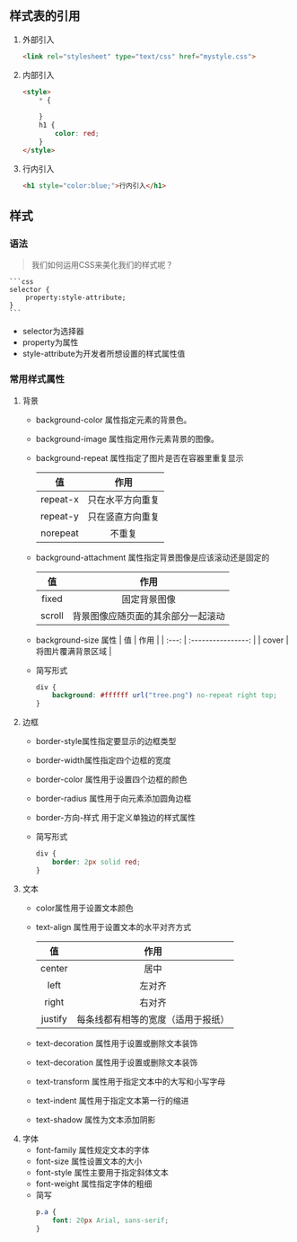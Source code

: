 ## 样式表的引用
1. 外部引入
    ```html
    <link rel="stylesheet" type="text/css" href="mystyle.css">
    ```
2. 内部引入
    ```html
    <style>
        * {
            
        }
        h1 {
            color: red;
        } 
    </style>
    ```
3. 行内引入
    ```html
    <h1 style="color:blue;">行内引入</h1>
    ```
## 样式
### 语法
>我们如何运用CSS来美化我们的样式呢？  

    ```css
    selector {
        property:style-attribute;
    }
    ```
   - selector为选择器
   - property为属性
   - style-attribute为开发者所想设置的样式属性值
### 常用样式属性
1. 背景
    - background-color 属性指定元素的背景色。
    
    - background-image 属性指定用作元素背景的图像。
    
    - background-repeat 属性指定了图片是否在容器里重复显示
	
	  |    值    |       作用       |
	  | :------: | :--------------: |
	  | repeat-x | 只在水平方向重复 |
      | repeat-y | 只在竖直方向重复 |
      | norepeat |      不重复      |
      
    - background-attachment 属性指定背景图像是应该滚动还是固定的   
    
      |   值   |                作用                |
      | :----: | :--------------------------------: |
      | fixed  |            固定背景图像            |
      | scroll | 背景图像应随页面的其余部分一起滚动 |
    - background-size 属性
      |  值   |        作用        |
      | :---: | :----------------: |
      | cover | 将图片覆满背景区域 |
    - 简写形式
        ```css
        div {
            background: #ffffff url("tree.png") no-repeat right top;
        }
        ```
2. 边框
    - border-style属性指定要显示的边框类型
    
    - border-width属性指定四个边框的宽度
    
    - border-color 属性用于设置四个边框的颜色
    
    - border-radius 属性用于向元素添加圆角边框
    
    - border-方向-样式 用于定义单独边的样式属性
    
    - 简写形式
        ```css
        div {
            border: 2px solid red;
        }
        ```
3. 文本
   - color属性用于设置文本颜色
   
   - text-align 属性用于设置文本的水平对齐方式
   
     |   值    |                作用                |
     | :-----: | :--------------------------------: |
     | center  |                居中                |
     |  left   |               左对齐               |
     |  right  |               右对齐               |
     | justify | 每条线都有相等的宽度（适用于报纸） |
     
   - text-decoration 属性用于设置或删除文本装饰

   - text-decoration 属性用于设置或删除文本装饰

   - text-transform 属性用于指定文本中的大写和小写字母

   - text-indent 属性用于指定文本第一行的缩进

   - text-shadow 属性为文本添加阴影
4. 字体
    - font-family 属性规定文本的字体
    - font-size 属性设置文本的大小
    - font-style 属性主要用于指定斜体文本
    - font-weight 属性指定字体的粗细
    - 简写
        ```css
        p.a {
            font: 20px Arial, sans-serif;
        }
        ```
    

